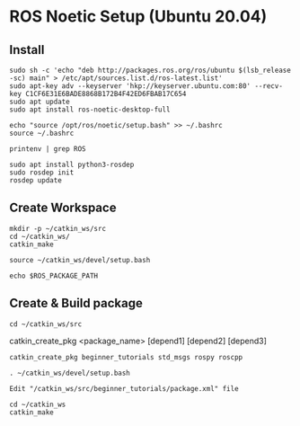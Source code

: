 # ROS Noetic Setup (Ubuntu 20.04)
## Install
```
sudo sh -c 'echo "deb http://packages.ros.org/ros/ubuntu $(lsb_release -sc) main" > /etc/apt/sources.list.d/ros-latest.list'
sudo apt-key adv --keyserver 'hkp://keyserver.ubuntu.com:80' --recv-key C1CF6E31E6BADE8868B172B4F42ED6FBAB17C654
sudo apt update
sudo apt install ros-noetic-desktop-full
```
```
echo "source /opt/ros/noetic/setup.bash" >> ~/.bashrc
source ~/.bashrc
```
```
printenv | grep ROS
```
```
sudo apt install python3-rosdep
sudo rosdep init
rosdep update
```

## Create Workspace
```
mkdir -p ~/catkin_ws/src
cd ~/catkin_ws/
catkin_make
```
```
source ~/catkin_ws/devel/setup.bash
```
```
echo $ROS_PACKAGE_PATH
```

## Create & Build package
```
cd ~/catkin_ws/src
```
catkin_create_pkg <package_name> [depend1] [depend2] [depend3]
```
catkin_create_pkg beginner_tutorials std_msgs rospy roscpp
```
```
. ~/catkin_ws/devel/setup.bash
```
```
Edit "/catkin_ws/src/beginner_tutorials/package.xml" file
```
```
cd ~/catkin_ws
catkin_make
```
